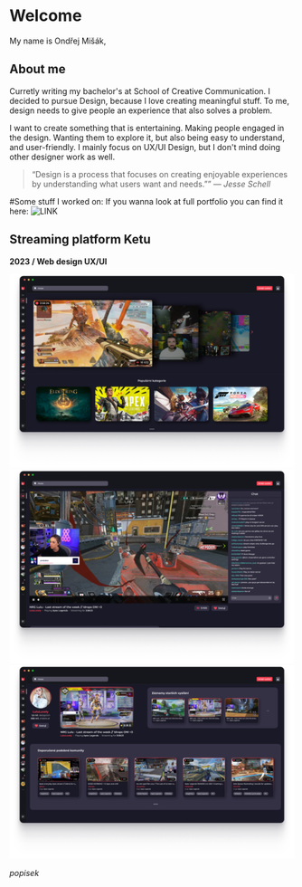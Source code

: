 # Welcome

My name is Ondřej Mišák, 

## About me

Curretly writing my bachelor's at School of Creative Communication. I decided to pursue Design, because I love creating meaningful stuff. To me, design needs to give people an experience that also solves a problem.

I want to create something that is entertaining. Making people engaged in the design. Wanting them to explore it, but also being easy to understand, and user-friendly. I mainly focus on UX/UI Design, but I don't mind doing other designer work as well.

> “Design is a process that focuses on creating enjoyable experiences by understanding what users want and needs.”” — *Jesse Schell*

#Some stuff I worked on:
If you wanna look at full portfolio you can find it here: ![LINK]([https://adresaodkazu.com](https://www.figma.com/design/0YlSm7hb7xT16KIkEb62Of/Portfolio?node-id=0-1))


## Streaming platform Ketu
**2023 / Web design UX/UI**

![Ketu](Pic/S-01.png)
![Ketu](Pic/S-02.png)
![Ketu](Pic/S-03.png)

*popisek*
